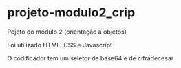 # projeto-modulo2_crip

Pojeto do módulo 2 (orientação a objetos)

Foi utilizado HTML, CSS e Javascript 

O codificador tem um seletor de base64 e de cifradecesar 



